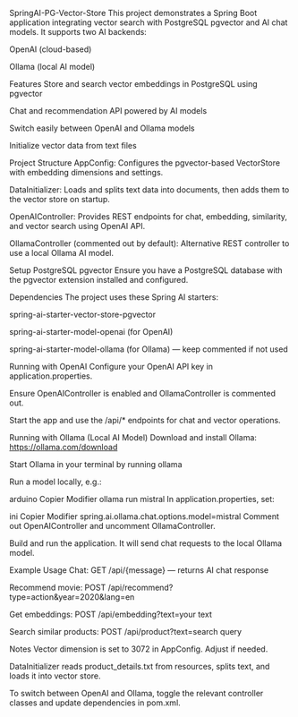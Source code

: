 SpringAI-PG-Vector-Store
This project demonstrates a Spring Boot application integrating vector search with PostgreSQL pgvector and AI chat models.
It supports two AI backends:

OpenAI (cloud-based)

Ollama (local AI model)

Features
Store and search vector embeddings in PostgreSQL using pgvector

Chat and recommendation API powered by AI models

Switch easily between OpenAI and Ollama models

Initialize vector data from text files

Project Structure
AppConfig: Configures the pgvector-based VectorStore with embedding dimensions and settings.

DataInitializer: Loads and splits text data into documents, then adds them to the vector store on startup.

OpenAIController: Provides REST endpoints for chat, embedding, similarity, and vector search using OpenAI API.

OllamaController (commented out by default): Alternative REST controller to use a local Ollama AI model.

Setup
PostgreSQL pgvector
Ensure you have a PostgreSQL database with the pgvector extension installed and configured.

Dependencies
The project uses these Spring AI starters:

spring-ai-starter-vector-store-pgvector

spring-ai-starter-model-openai (for OpenAI)

spring-ai-starter-model-ollama (for Ollama) — keep commented if not used

Running with OpenAI
Configure your OpenAI API key in application.properties.

Ensure OpenAIController is enabled and OllamaController is commented out.

Start the app and use the /api/* endpoints for chat and vector operations.

Running with Ollama (Local AI Model)
Download and install Ollama: https://ollama.com/download

Start Ollama in your terminal by running ollama

Run a model locally, e.g.:

arduino
Copier
Modifier
ollama run mistral
In application.properties, set:

ini
Copier
Modifier
spring.ai.ollama.chat.options.model=mistral
Comment out OpenAIController and uncomment OllamaController.

Build and run the application. It will send chat requests to the local Ollama model.

Example Usage
Chat:
GET /api/{message} — returns AI chat response

Recommend movie:
POST /api/recommend?type=action&year=2020&lang=en

Get embeddings:
POST /api/embedding?text=your text

Search similar products:
POST /api/product?text=search query

Notes
Vector dimension is set to 3072 in AppConfig. Adjust if needed.

DataInitializer reads product_details.txt from resources, splits text, and loads it into vector store.

To switch between OpenAI and Ollama, toggle the relevant controller classes and update dependencies in pom.xml.

